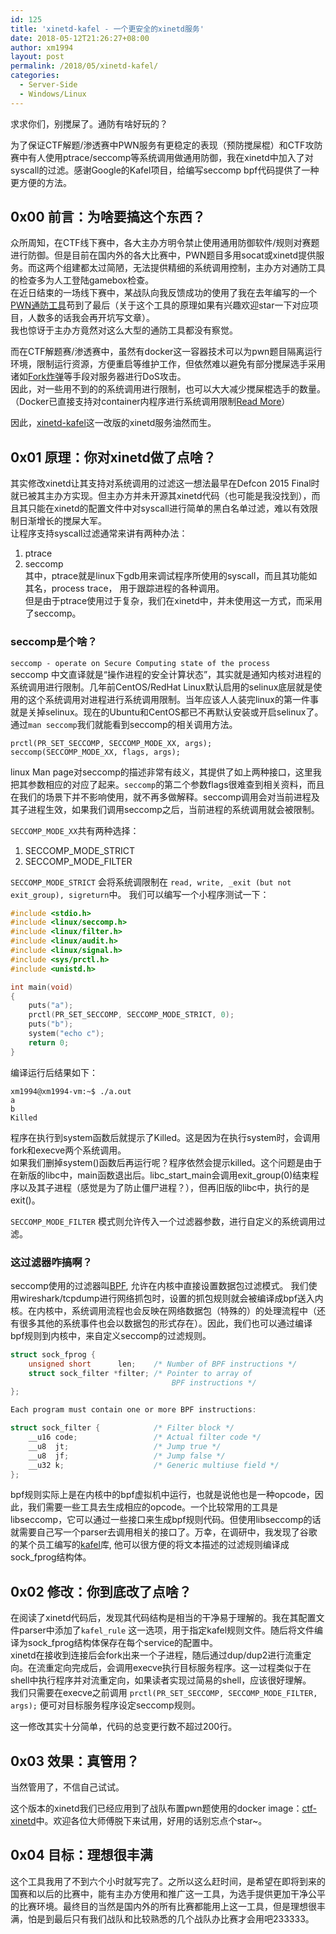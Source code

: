 ```yaml
---
id: 125
title: 'xinetd-kafel - 一个更安全的xinetd服务'
date: 2018-05-12T21:26:27+08:00
author: xm1994
layout: post
permalink: /2018/05/xinetd-kafel/
categories:
  - Server-Side
  - Windows/Linux
---
```


求求你们，别搅屎了。通防有啥好玩的？

<!--more-->


为了保证CTF解题/渗透赛中PWN服务有更稳定的表现（预防搅屎棍）和CTF攻防赛中有人使用ptrace/seccomp等系统调用做通用防御，我在xinetd中加入了对syscall的过滤。感谢Google的Kafel项目，给编写seccomp bpf代码提供了一种更方便的方法。

## 0x00 前言：为啥要搞这个东西？

众所周知，在CTF线下赛中，各大主办方明令禁止使用通用防御软件/规则对赛题进行防御。但是目前在国内外的各大比赛中，PWN题目多用socat或xinetd提供服务。而这两个组建都太过简陋，无法提供精细的系统调用控制，主办方对通防工具的检查多为人工登陆gamebox检查。  
在近日结束的一场线下赛中，某战队向我反馈成功的使用了我在去年编写的一个[PWN通防工具](https://github.com/Asuri-Team/pwn-sandbox)苟到了最后（关于这个工具的原理如果有兴趣欢迎star一下对应项目，人数多的话我会再开坑写文章）。  
我也惊讶于主办方竟然对这么大型的通防工具都没有察觉。

而在CTF解题赛/渗透赛中，虽然有docker这一容器技术可以为pwn题目隔离运行环境，限制运行资源，方便重启等维护工作，但依然难以避免有部分搅屎选手采用诸如[Fork炸弹](https://zh.wikipedia.org/wiki/Fork%E7%82%B8%E5%BC%B9)等手段对服务器进行DoS攻击。  
因此，对一些用不到的的系统调用进行限制，也可以大大减少搅屎棍选手的数量。（Docker已直接支持对container内程序进行系统调用限制[Read More](https://docs.docker.com/engine/security/seccomp/)）

因此，[xinetd-kafel](https://github.com/Asuri-Team/xinetd-kafel)这一改版的xinetd服务油然而生。

## 0x01 原理：你对xinetd做了点啥？

其实修改xinetd让其支持对系统调用的过滤这一想法最早在Defcon 2015 Final时就已被其主办方实现。但主办方并未开源其xinetd代码（也可能是我没找到），而且其只能在xinetd的配置文件中对syscall进行简单的黑白名单过滤，难以有效限制日渐增长的搅屎大军。  
让程序支持syscall过滤通常来讲有两种办法：  
1. ptrace  
2. seccomp  
其中，ptrace就是linux下gdb用来调试程序所使用的syscall，而且其功能如其名，process trace， 用于跟踪进程的各种调用。  
但是由于ptrace使用过于复杂，我们在xinetd中，并未使用这一方式，而采用了seccomp。

### seccomp是个啥？

`seccomp - operate on Secure Computing state of the process`  
seccomp 中文直译就是“操作进程的安全计算状态”，其实就是通知内核对进程的系统调用进行限制。几年前CentOS/RedHat Linux默认启用的selinux底层就是使用的这个系统调用对进程进行系统调用限制。当年应该人人装完linux的第一件事就是关掉selinux。现在的Ubuntu和CentOS都已不再默认安装或开启selinux了。  
通过`man seccomp`我们就能看到seccomp的相关调用方法。

    prctl(PR_SET_SECCOMP, SECCOMP_MODE_XX, args);
    seccomp(SECCOMP_MODE_XX, flags, args);
    

linux Man page对seccomp的描述非常有歧义，其提供了如上两种接口，这里我把其参数相应的对应了起来。`seccomp`的第二个参数flags很难查到相关资料，而且在我们的场景下并不影响使用，就不再多做解释。seccomp调用会对当前进程及其子进程生效，如果我们调用seccomp之后，当前进程的系统调用就会被限制。

`SECCOMP_MODE_XX`共有两种选择：  
1. SECCOMP\_MODE\_STRICT  
2. SECCOMP\_MODE\_FILTER

`SECCOMP_MODE_STRICT` 会将系统调限制在 `read, write, _exit (but not exit_group), sigreturn`中。 我们可以编写一个小程序测试一下：

```c
#include <stdio.h>
#include <linux/seccomp.h>
#include <linux/filter.h>
#include <linux/audit.h>
#include <linux/signal.h>
#include <sys/prctl.h>
#include <unistd.h>

int main(void)
{
    puts("a");
    prctl(PR_SET_SECCOMP, SECCOMP_MODE_STRICT, 0);
    puts("b");
    system("echo c");
    return 0;
}
```

编译运行后结果如下：
```
xm1994@xm1994-vm:~$ ./a.out 
a
b
Killed
```

程序在执行到system函数后就提示了Killed。这是因为在执行system时，会调用fork和execve两个系统调用。  
如果我们删掉system()函数后再运行呢？程序依然会提示killed。这个问题是由于在新版的libc中，main函数退出后。libc\_start\_main会调用exit_group(0)结束程序以及其子进程（感觉是为了防止僵尸进程？），但再旧版的libc中，执行的是exit()。

`SECCOMP_MODE_FILTER` 模式则允许传入一个过滤器参数，进行自定义的系统调用过滤。

### 这过滤器咋搞啊？

seccomp使用的过滤器叫[BPF](https://zh.wikipedia.org/wiki/BPF), 允许在内核中直接设置数据包过滤模式。 我们使用wireshark/tcpdump进行网络抓包时，设置的抓包规则就会被编译成bpf送入内核。在内核中，系统调用流程也会反映在网络数据包（特殊的）的处理流程中（还有很多其他的系统事件也会以数据包的形式存在）。因此，我们也可以通过编译bpf规则到内核中，来自定义seccomp的过滤规则。

```c
struct sock_fprog {
    unsigned short      len;    /* Number of BPF instructions */
    struct sock_filter *filter; /* Pointer to array of
                                    BPF instructions */
};

Each program must contain one or more BPF instructions:

struct sock_filter {            /* Filter block */
    __u16 code;                 /* Actual filter code */
    __u8  jt;                   /* Jump true */
    __u8  jf;                   /* Jump false */
    __u32 k;                    /* Generic multiuse field */
};
```
    

bpf规则实际上是在内核中的bpf虚拟机中运行，也就是说他也是一种opcode，因此，我们需要一些工具去生成相应的opcode。一个比较常用的工具是libseccomp，它可以通过一些接口来生成bpf规则代码。但使用libseccomp的话就需要自己写一个parser去调用相关的接口了。万幸，在调研中，我发现了谷歌的某个员工编写的[kafel](https://github.com/google/kafel)库, 他可以很方便的将文本描述的过滤规则编译成sock_fprog结构体。

## 0x02 修改：你到底改了点啥？

在阅读了xinetd代码后，发现其代码结构是相当的干净易于理解的。我在其配置文件parser中添加了`kafel_rule` 这一选项，用于指定kafel规则文件。随后将文件编译为sock_fprog结构体保存在每个service的配置中。  
xinetd在接收到连接后会fork出来一个子进程，随后通过dup/dup2进行流重定向。在流重定向完成后，会调用execve执行目标服务程序。这一过程类似于在shell中执行程序并对流重定向，如果读者实现过简易的shell，应该很好理解。  
我们只需要在execve之前调用 `prctl(PR_SET_SECCOMP, SECCOMP_MODE_FILTER, args);` 便可对目标服务程序设定seccomp规则。

这一修改其实十分简单，代码的总变更行数不超过200行。

## 0x03 效果：真管用？

当然管用了，不信自己试试。

这个版本的xinetd我们已经应用到了战队布置pwn题使用的docker image：[ctf-xinetd](https://github.com/Asuri-Team/ctf-xinetd)中。欢迎各位大师傅脱下来试用，好用的话别忘点个star~。

## 0x04 目标：理想很丰满

这个工具我用了不到六个小时就写完了。之所以这么赶时间，是希望在即将到来的国赛和以后的比赛中，能有主办方使用和推广这一工具，为选手提供更加干净公平的比赛环境。最终目的当然是国内外的所有比赛都能用上这一工具，但是理想很丰满，怕是到最后只有我们战队和比较熟悉的几个战队办比赛才会用吧233333。